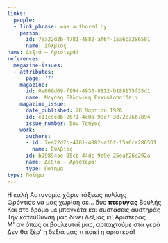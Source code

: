 ```yaml
---
links:
  people:
  - link_phrase: was authored by
    person:
      id: 7ea22d2b-4781-4882-af6f-15a6ca286501
      name: Σύλβιος
name: Δεξιά – Αριστερά!
references:
  magazine-issues:
  - attributes:
      page: '7'
    magazine:
      id: 0e609d69-f994-4930-8812-b188175f35d1
      name: Μεγάλη Ελληνική Εγκυκλοπαίδεια
    magazine_issue:
      date_published: 28 Μαρτίου 1926
      id: e11cdcdb-2671-4c0a-98c7-3d72c76b7894
      issue_number: 5ον Τεύχος
    work:
      authors:
      - id: 7ea22d2b-4781-4882-af6f-15a6ca286501
        name: Σύλβιος
      id: b99894ae-05cb-44dc-9c9e-25eaf26e292a
      name: Δεξιά – Αριστερά!
      type: Ποίημα
type: Ποίημα
---
```


<p>Η καλή Αστυνομία χάριν τάξεως πολλής<br>
Φρόντισε να μας χωρίση σε... δυο <strong>πτέρυγας</strong> Βουλής<br>
Και στο δρόμο με μπαγκέτα και συστάσεις αυστηράς<br>
Την κατεύθυνση μας δίνει Δεξιάς κι' Αριστεράς.<br>
Μ' αν όπως οι βουλευταί μας, αρπαχτούμε στα γερά<br>
Δεν θα ξέρ' η δεξιά μας τι ποιεί η αριστερά!</p>

